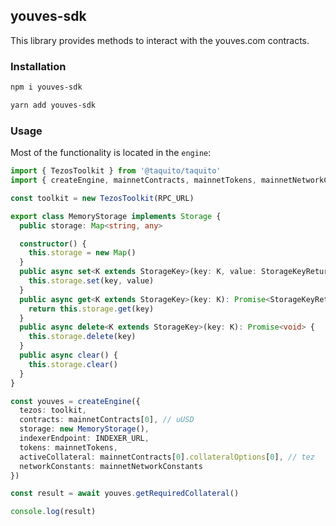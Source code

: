 ## youves-sdk

This library provides methods to interact with the youves.com contracts.

### Installation

```bash
npm i youves-sdk
```

```bash
yarn add youves-sdk
```

### Usage

Most of the functionality is located in the `engine`:

```typescript
import { TezosToolkit } from '@taquito/taquito'
import { createEngine, mainnetContracts, mainnetTokens, mainnetNetworkConstants, Storage } from 'youves-sdk'

const toolkit = new TezosToolkit(RPC_URL)

export class MemoryStorage implements Storage {
  public storage: Map<string, any>

  constructor() {
    this.storage = new Map()
  }
  public async set<K extends StorageKey>(key: K, value: StorageKeyReturnType[K]): Promise<void> {
    this.storage.set(key, value)
  }
  public async get<K extends StorageKey>(key: K): Promise<StorageKeyReturnType[K]> {
    return this.storage.get(key)
  }
  public async delete<K extends StorageKey>(key: K): Promise<void> {
    this.storage.delete(key)
  }
  public async clear() {
    this.storage.clear()
  }
}

const youves = createEngine({
  tezos: toolkit,
  contracts: mainnetContracts[0], // uUSD
  storage: new MemoryStorage(),
  indexerEndpoint: INDEXER_URL,
  tokens: mainnetTokens,
  activeCollateral: mainnetContracts[0].collateralOptions[0], // tez
  networkConstants: mainnetNetworkConstants
})

const result = await youves.getRequiredCollateral()

console.log(result)
```
